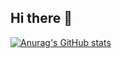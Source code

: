 ## Hi there 👋

[![Anurag's GitHub stats](https://github-readme-stats.vercel.app/apijoaoVictorMirandaReisanuraghazra)](https://github.com/anuraghazra/github-readme-stats)



<!--
**JoaoVictorMiranda/joaoVictorMiranda** is a ✨ _special_ ✨ repository because its `README.md` (this file) appears on your GitHub profile.

Here are some ideas to get you started:

- 🔭 I’m currently working on ...
- 🌱 I’m currently learning ...
- 👯 I’m looking to collaborate on ...
- 🤔 I’m looking for help with ...
- 💬 Ask me about ...
- 📫 How to reach me: ...
- 😄 Pronouns: ...
- ⚡ Fun fact: ...
-->
